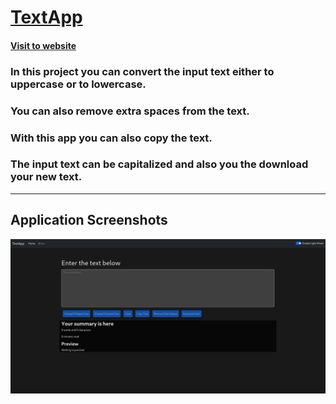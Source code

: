 
# [TextApp](https://texttestapp.netlify.app/)

#### [Visit to website](https://texttestapp.netlify.app/)

### In this project you can convert the input text either to uppercase or to lowercase.
### You can also remove extra spaces from the text.
### With this app you can also copy the text.
### The input text can be capitalized and also you the download your new text.

-----
## Application Screenshots

![alt text](assets/snap.png)



